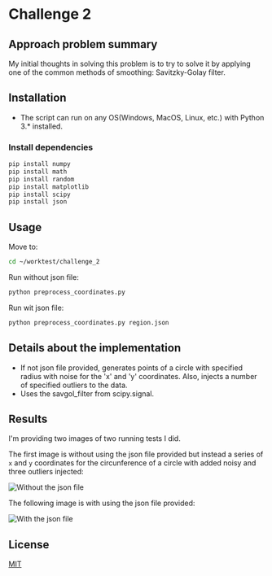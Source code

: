 # Challenge 2

## Approach problem summary

My initial thoughts in solving this problem is to try to solve it by applying one of the common methods of smoothing: Savitzky-Golay filter.

## Installation

* The script can run on any OS(Windows, MacOS, Linux, etc.) with Python 3.* installed.

### Install dependencies

```bash
pip install numpy
pip install math
pip install random
pip install matplotlib
pip install scipy
pip install json
```

## Usage

Move to:
```bash
cd ~/worktest/challenge_2
```

Run without json file:
```bash
python preprocess_coordinates.py
```

Run wit json file:
```bash
python preprocess_coordinates.py region.json
```

## Details about the implementation

- If not json file provided, generates points of a circle with specified radius with noise for the 'x' and 'y' coordinates. Also, injects a number of specified outliers to the data.
- Uses the savgol_filter from scipy.signal.

## Results

I'm providing two images of two running tests I did.

The first image is without using the json file provided but instead a series of `x` and `y` coordinates for the circunference of a circle with added noisy and three outliers injected:

![Without the json file](https://imgur.com/lc7oypj)

The following image is with using the json file provided:

![With the json file](https://imgur.com/xqEIro3)

## License
[MIT](https://choosealicense.com/licenses/mit/)